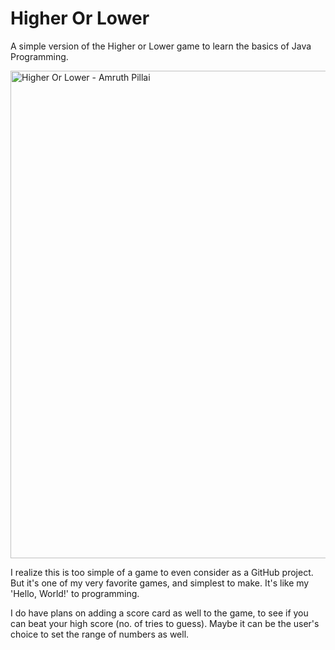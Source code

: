 # Higher Or Lower
A simple version of the Higher or Lower game to learn the basics of Java Programming.

<img width="780" alt="Higher Or Lower - Amruth Pillai" src="https://user-images.githubusercontent.com/1134738/28492325-96c53a84-6f1e-11e7-8b7a-ea280caf06da.png">

I realize this is too simple of a game to even consider as a GitHub project. But it's one of my very favorite games, and simplest to make. It's like my 'Hello, World!' to programming.

I do have plans on adding a score card as well to the game, to see if you can beat your high score (no. of tries to guess). Maybe it can be the user's choice to set the range of numbers as well.
